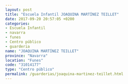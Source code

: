 ```yaml
---
layout: post
title: "Escuela Infantil JOAQUINA MARTÍNEZ TEILLET"
date: 2017-09-20 20:57:05 +0200
categories:
- Escuela Infantil
- navarra
- funes
- Centro público
- guarderia
name: "JOAQUINA MARTÍNEZ TEILLET"
province: "Navarra"
location: "Funes"
code: "31014177"
type: "Centro público"
permalink: /guarderias/joaquina-martinez-teillet.html
---
```

